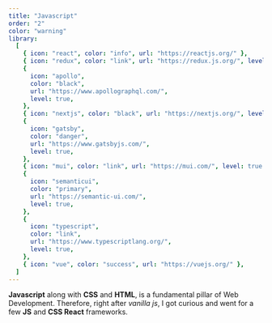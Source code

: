 ```yaml
---
title: "Javascript"
order: "2"
color: "warning"
library:
  [
    { icon: "react", color: "info", url: "https://reactjs.org/" },
    { icon: "redux", color: "link", url: "https://redux.js.org/", level: true },
    {
      icon: "apollo",
      color: "black",
      url: "https://www.apollographql.com/",
      level: true,
    },
    { icon: "nextjs", color: "black", url: "https://nextjs.org/", level: true },
    {
      icon: "gatsby",
      color: "danger",
      url: "https://www.gatsbyjs.com/",
      level: true,
    },
    { icon: "mui", color: "link", url: "https://mui.com/", level: true },
    {
      icon: "semanticui",
      color: "primary",
      url: "https://semantic-ui.com/",
      level: true,
    },
    {
      icon: "typescript",
      color: "link",
      url: "https://www.typescriptlang.org/",
      level: true,
    },
    { icon: "vue", color: "success", url: "https://vuejs.org/" },
  ]
---
```


**Javascript** along with **CSS** and **HTML**, is a fundamental pillar of Web
Development. Therefore, right after _vanilla js_, I got curious and went for a few **JS** and **CSS React** frameworks.
